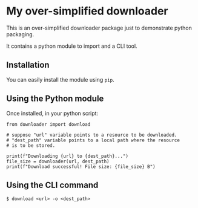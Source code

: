 # My over-simplified downloader

This is an over-simplified downloader package just to
demonstrate python packaging.

It contains a python module to import and a CLI tool.

## Installation

You can easily install the module using `pip`.

## Using the Python module

Once installed, in your python script:

```
from downloader import download

# suppose "url" variable points to a resource to be downloaded.
# "dest_path" variable points to a local path where the resource
# is to be stored.

print(f"Downloading {url} to {dest_path}...")
file_size = downloader(url, dest_path)
print(f"Download successful! File size: {file_size} B")

```

## Using the CLI command

```
$ download <url> -o <dest_path>
```